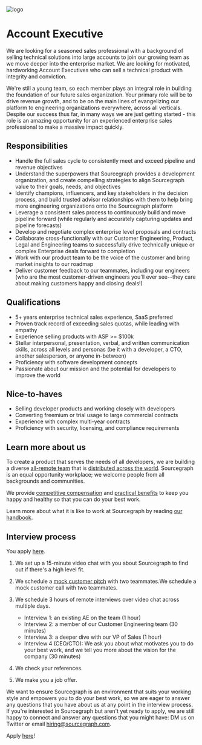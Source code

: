 ![logo](https://sourcegraph.com/.assets/img/sourcegraph-light-head-logo.svg)

# Account Executive

We are looking for a seasoned sales professional with a background of selling technical solutions into large accounts to join our growing team as we move deeper into the enterprise market. We are looking for motivated, hardworking Account Executives who can sell a technical product with integrity and conviction. 

We're still a young team, so each member plays an integral role in building the foundation of our future sales organization. Your primary role will be to drive revenue growth, and to be on the main lines of evangelizing our platform to engineering organizations everywhere, across all verticals. Despite our success thus far, in many ways we are just getting started - this role is an amazing opportunity for an experienced enterprise sales professional to make a massive impact quickly.

## Responsibilities

- Handle the full sales cycle to consistently meet and exceed pipeline and revenue objectives
- Understand the superpowers that Sourcegraph provides a development organization, and create compelling strategies to align Sourcegraph value to their goals, needs, and objectives
- Identify champions, influencers, and key stakeholders in the decision process, and build trusted advisor relationships with them to help bring more engineering organizations onto the Sourcegraph platform 
- Leverage a consistent sales process to continuously build and move pipeline forward (while regularly and accurately capturing updates and pipeline forecasts)
- Develop and negotiate complex enterprise level proposals and contracts
- Collaborate cross-functionally with our Customer Engineering, Product, Legal and Engineering teams to successfully drive technically unique or complex Enterprise deals forward to completion
- Work with our product team to be the voice of the customer and bring market insights to our roadmap
- Deliver customer feedback to our teammates, including our engineers (who are the most customer-driven engineers you'll ever see--they care about making customers happy and closing deals!)

## Qualifications
- 5+ years enterprise technical sales experience, SaaS preferred
- Proven track record of exceeding sales quotas, while leading with empathy
- Experience selling products with ASP >= $100k
- Stellar interpersonal, presentation, verbal, and written communication skills, across all levels and personas (be it with a developer, a CTO, another salesperson, or anyone in-between)
- Proficiency with software development concepts
- Passionate about our mission and the potential for developers to improve the world

## Nice-to-haves
- Selling developer products and working closely with developers
- Converting freemium or trial usage to large commercial contracts
- Experience with complex multi-year contracts
- Proficiency with security, licensing, and compliance requirements

## Learn more about us

To create a product that serves the needs of all developers, we are building a diverse [all-remote team](https://about.sourcegraph.com/company/remote) that is [distributed across the world](https://about.sourcegraph.com/company/team). Sourcegraph is an equal opportunity workplace; we welcome people from all backgrounds and communities.

We provide [competitive compensation](https://about.sourcegraph.com/handbook/people-ops/compensation) and [practical benefits](https://about.sourcegraph.com/handbook/people-ops/benefits-and-perks) to keep you happy and healthy so that you can do your best work.

Learn more about what it is like to work at Sourcegraph by reading [our handbook](https://about.sourcegraph.com/handbook/).

## Interview process
You apply [here](https://jobs.lever.co/sourcegraph/35aff80b-be4f-4887-a465-3e91e1ca3d2b/apply).
1. We set up a 15-minute video chat with you about Sourcegraph to find out if there's a high level fit.
2. We schedule a [mock customer pitch](https://github.com/sourcegraph/about/blob/master/handbook/sales/interviews/mock_customer_call.md) with two teammates.We schedule a mock customer call with two teammates.
3. We schedule 3 hours of remote interviews over video chat across multiple days.
  	- Interview 1: an existing AE on the team (1 hour)
	- Interview 2: a member of our Customer Engineering team (30 minutes)
	- Interview 3: a deeper dive with our VP of Sales (1 hour)
	- Interview 4 (CEO/CTO): We ask you about what motivates you to do your best work, and we tell you more about the vision for the company (30 minutes)

4. We check your references.
5. We make you a job offer.

We want to ensure Sourcegraph is an environment that suits your working style and empowers you to do your best work, so we are eager to answer any questions that you have about us at any point in the interview process.
If you're interested in Sourcegraph but aren't yet ready to apply, we are still happy to connect and answer any questions that you might have: DM us on Twitter or email hiring@sourcegraph.com.

Apply [here](https://jobs.lever.co/sourcegraph/35aff80b-be4f-4887-a465-3e91e1ca3d2b/apply)!
